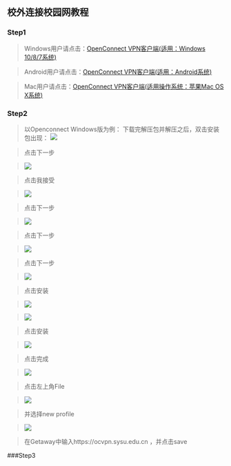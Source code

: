 ## 校外连接校园网教程
### Step1
> Windows用户请点击：[OpenConnect VPN客户端(适用：Windows 10/8/7系统)](http://inc.sysu.edu.cn/sites/inc.sysu.edu.cn/files/upload/download/openconnect-gui-1.5.1-win.zip)

> Android用户请点击：[OpenConnect VPN客户端(适用：Android系统)](http://inc.sysu.edu.cn/sites/inc.sysu.edu.cn/files/upload/download/anyconnectv4.0.09039.zip)

> Mac用户请点击：[OpenConnect VPN客户端(适用操作系统：苹果Mac OS X系统)](http://inc.sysu.edu.cn/sites/inc.sysu.edu.cn/files/upload/download/anyconnect-macos-4.6.00362-predeploy-k9.zip)

### Step2
> 以Openconnect Windows版为例：
> 下载完解压包并解压之后，双击安装包出现：
> ![](1.png)

> 点击下一步

> ![](2.png)

> 点击我接受

> ![](3.png)

> 点击下一步

> ![](4.png)

> 点击下一步

> ![](5.png)

> 点击下一步

> ![](6.png)

> 点击安装

> ![](7.png)

> ![](8.png)

> 点击安装

> ![](9.png)

> 点击完成

> ![](10.png)

> 点击左上角File

> ![](11.png)

> 并选择new profile

> ![](12.png)

> 在Getaway中输入https://ocvpn.sysu.edu.cn ，并点击save


###Step3
